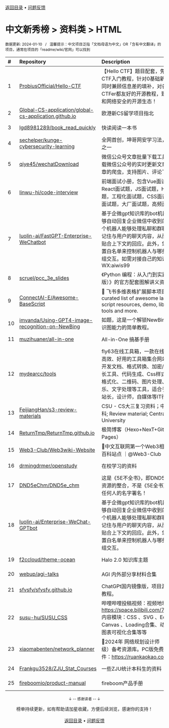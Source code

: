 <a href="https://github.com/GrowingGit/GitHub-Chinese-Top-Charts#github中文排行榜">返回目录</a> • <a href="/content/docs/feedback.md">问题反馈</a>

# 中文新秀榜 > 资料类 > HTML
<sub>数据更新: 2024-01-10&nbsp;&nbsp;&nbsp;/&nbsp;&nbsp;&nbsp;温馨提示：中文项目泛指「文档母语为中文」OR「含有中文翻译」的项目，通常在项目的「readme/wiki/官网」可以找到</sub>

|#|Repository|Description|Stars|Updated|Created|
|:-|:-|:-|:-|:-|:-|
|1|[ProbiusOfficial/Hello-CTF](https://github.com/ProbiusOfficial/Hello-CTF)|【Hello CTF】题目配套，免费开源的CTF入门教程，针对0基础新手编写，同时兼顾信息差的填补，对各阶段的CTFer都友好的开源教程，致力于CTF和网络安全的开源生态！|1434|2024-01-09|2023-04-16|
|2|[Global-CS-application/global-cs-application.github.io](https://github.com/Global-CS-application/global-cs-application.github.io)|欧港新CS留学项目指北|462|2024-01-01|2023-04-09|
|3|[lgd8981289/book_read_quickly](https://github.com/lgd8981289/book_read_quickly)|快读阅读一本书|386|2023-08-01|2023-01-28|
|4|[sechelper/kunge-cybersecurity-learning](https://github.com/sechelper/kunge-cybersecurity-learning)|全网首创，坤哥网安学习法，最屌没有之一|245|2023-08-03|2023-05-06|
|5|[qiye45/wechatDownload](https://github.com/qiye45/wechatDownload)|微信公众号文章批量下载工具，自动下载微信公众号的实时更新文章、历史文章的爬虫，支持图片、评论下载|235|2024-01-08|2023-08-02|
|6|[linwu-hi/code-interview](https://github.com/linwu-hi/code-interview)|前端面试小册，包含Vue面试题，React面试题，JS面试题，HTTP面试题，工程化面试题，CSS面试题，算法面试题，大厂面试题，高频面试题|138|2023-08-30|2023-07-30|
|7|[luolin-ai/FastGPT-Enterprise-WeChatbot](https://github.com/luolin-ai/FastGPT-Enterprise-WeChatbot)|基于企微gpt知识库的bot机器人，能够自动回复企业微信中收到的消息。这个机器人能够处理私聊和群聊，还可以记住与用户的聊天内容，从而做出更加贴合上下文的回应。此外，您还可以设置白名单来控制机器人与哪些用户或群组交互。如需对接自己的知识库网站WX:aiwis99|115|2023-12-26|2023-07-03|
|8|[scruel/pcc_3e_slides](https://github.com/scruel/pcc_3e_slides)|《Python 编程：从入门到实践（第三版）》的官方配套图解讲义资源|113|2024-01-05|2023-05-05|
|9|[ConnectAI-E/Awesome-BaseScript](https://github.com/ConnectAI-E/Awesome-BaseScript)|🍻 飞书多维表格扩展脚本项目汇总 A curated list of awesome lark-base script resources, demo, libraries, tools and more.|96|2023-10-08|2023-07-14|
|10|[imvanda/Using-GPT4-image-recognition-on-NewBing](https://github.com/imvanda/Using-GPT4-image-recognition-on-NewBing)|如题，这是一个解锁NewBing的GPT4识图能力的简单教程。|92|2023-07-17|2023-07-16|
|11|[muzihuaner/all-in-one](https://github.com/muzihuaner/all-in-one)|All-in-One 搞基手册|69|2024-01-03|2023-02-10|
|12|[mydearcc/tools](https://github.com/mydearcc/tools)|fly63在线工具箱，一款在线、免费、高效、好用的工具箱集合网站。包含：开发文档、格式转换、加密/解密、站长工具、代码生成、Css样式、JSON格式化、二维码、图片处理、生活娱乐、文字处理等工具，适合于程序员，站长，设计师，自媒体等IT行业人员。|63|2024-01-03|2023-01-13|
|13|[FeijiangHan/s3-review-materials](https://github.com/FeijiangHan/s3-review-materials)|CSU - CS大三复习资料；中南大学计科; Review material; Central South University|52|2024-01-03|2023-09-10|
|14|[ReturnTmp/ReturnTmp.github.io](https://github.com/ReturnTmp/ReturnTmp.github.io)|极简博客（Hexo+NexT+GitHub Pages）|52|2023-08-09|2023-03-08|
|15|[Web3-Club/Web3wiki-Website](https://github.com/Web3-Club/Web3wiki-Website)|📖中文互联网第一个Web3相关知识的百科站点 ｜@Web3-Club|46|2024-01-09|2023-02-18|
|16|[drmingdrmer/openstudy](https://github.com/drmingdrmer/openstudy)|在校学习的资料|37|2023-12-21|2023-11-25|
|17|[DND5eChm/DND5e_chm](https://github.com/DND5eChm/DND5e_chm)|这是《5E不全书》，即DND5e已翻译资源的整合，不是《5E全书》，也不以任何人的名字署名！|34|2024-01-03|2023-11-06|
|18|[luolin-ai/Enterprise-WeChat-GPTbot](https://github.com/luolin-ai/Enterprise-WeChat-GPTbot)|基于企微gpt知识库的bot机器人，能够自动回复企业微信中收到的消息。这个机器人能够处理私聊和群聊，还可以记住与用户的聊天内容，从而做出更加贴合上下文的回应。此外，您还可以设置白名单来控制机器人与哪些用户或群组交互。|32|2023-12-28|2023-06-27|
|19|[f2ccloud/theme-ocean](https://github.com/f2ccloud/theme-ocean)|Halo 2.0 知识库主题|30|2023-12-18|2023-02-06|
|20|[webup/agi-talks](https://github.com/webup/agi-talks)|AGI 内外部分享材料合集|29|2024-01-06|2023-06-11|
|21|[sfvsfv/sfvsfv.github.io](https://github.com/sfvsfv/sfvsfv.github.io)|ChatGPt国内镜像版，项目源码和使用教程。|28|2023-09-27|2023-03-03|
|22|[susu-hu/SUSU_CSS](https://github.com/susu-hu/SUSU_CSS)|哔哩哔哩投稿视频：视频地址：https://space.bilibili.com/71106017 内容模块：CSS  、SVG  、Echarts  、Canvas  、Loading合集、动效合集、图表可视化合集等等|24|2023-09-23|2023-01-12|
|23|[xiaomabenten/network_planner](https://github.com/xiaomabenten/network_planner)|💯2024年 网络规划设计师 （软考高级）备考资源库。PC版免费刷题软件：https://ruankaokao.com|23|2023-11-02|2023-03-31|
|24|[Frankgu3528/ZJU_Stat_Courses](https://github.com/Frankgu3528/ZJU_Stat_Courses)|一些ZJU统计本科生的资料|19|2023-12-26|2023-06-22|
|25|[fireboomio/product-manual](https://github.com/fireboomio/product-manual)|fireboom产品手册|19|2024-01-08|2023-01-15|

<div align="center">
    <p><sub>↓ -- 感谢读者 -- ↓</sub></p>
    榜单持续更新，如有帮助请加星收藏，方便后续浏览，感谢你的支持！
</div>

<br/>

<div align="center"><a href="https://github.com/GrowingGit/GitHub-Chinese-Top-Charts#github中文排行榜">返回目录</a> • <a href="/content/docs/feedback.md">问题反馈</a></div>
